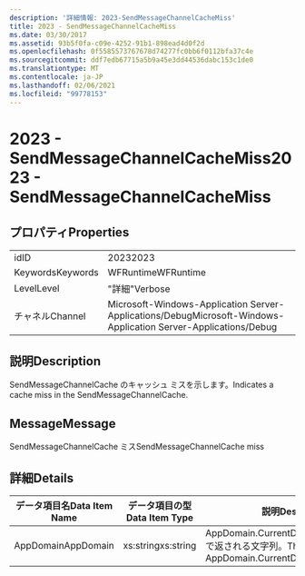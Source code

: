 ```yaml
---
description: '詳細情報: 2023-SendMessageChannelCacheMiss'
title: 2023 - SendMessageChannelCacheMiss
ms.date: 03/30/2017
ms.assetid: 93b5f0fa-c09e-4252-91b1-898ead4d0f2d
ms.openlocfilehash: 0f5585573767678d74277fc0bb6f0112bfa37c4e
ms.sourcegitcommit: ddf7edb67715a5b9a45e3dd44536dabc153c1de0
ms.translationtype: MT
ms.contentlocale: ja-JP
ms.lasthandoff: 02/06/2021
ms.locfileid: "99778153"
---
```

# <a name="2023---sendmessagechannelcachemiss"></a><span data-ttu-id="e4a53-103">2023 - SendMessageChannelCacheMiss</span><span class="sxs-lookup"><span data-stu-id="e4a53-103">2023 - SendMessageChannelCacheMiss</span></span>

## <a name="properties"></a><span data-ttu-id="e4a53-104">プロパティ</span><span class="sxs-lookup"><span data-stu-id="e4a53-104">Properties</span></span>  
  
|||  
|-|-|  
|<span data-ttu-id="e4a53-105">id</span><span class="sxs-lookup"><span data-stu-id="e4a53-105">ID</span></span>|<span data-ttu-id="e4a53-106">2023</span><span class="sxs-lookup"><span data-stu-id="e4a53-106">2023</span></span>|  
|<span data-ttu-id="e4a53-107">Keywords</span><span class="sxs-lookup"><span data-stu-id="e4a53-107">Keywords</span></span>|<span data-ttu-id="e4a53-108">WFRuntime</span><span class="sxs-lookup"><span data-stu-id="e4a53-108">WFRuntime</span></span>|  
|<span data-ttu-id="e4a53-109">Level</span><span class="sxs-lookup"><span data-stu-id="e4a53-109">Level</span></span>|<span data-ttu-id="e4a53-110">"詳細"</span><span class="sxs-lookup"><span data-stu-id="e4a53-110">Verbose</span></span>|  
|<span data-ttu-id="e4a53-111">チャネル</span><span class="sxs-lookup"><span data-stu-id="e4a53-111">Channel</span></span>|<span data-ttu-id="e4a53-112">Microsoft-Windows-Application Server-Applications/Debug</span><span class="sxs-lookup"><span data-stu-id="e4a53-112">Microsoft-Windows-Application Server-Applications/Debug</span></span>|  
  
## <a name="description"></a><span data-ttu-id="e4a53-113">説明</span><span class="sxs-lookup"><span data-stu-id="e4a53-113">Description</span></span>  

 <span data-ttu-id="e4a53-114">SendMessageChannelCache のキャッシュ ミスを示します。</span><span class="sxs-lookup"><span data-stu-id="e4a53-114">Indicates a cache miss in the SendMessageChannelCache.</span></span>  
  
## <a name="message"></a><span data-ttu-id="e4a53-115">Message</span><span class="sxs-lookup"><span data-stu-id="e4a53-115">Message</span></span>  

 <span data-ttu-id="e4a53-116">SendMessageChannelCache ミス</span><span class="sxs-lookup"><span data-stu-id="e4a53-116">SendMessageChannelCache miss</span></span>  
  
## <a name="details"></a><span data-ttu-id="e4a53-117">詳細</span><span class="sxs-lookup"><span data-stu-id="e4a53-117">Details</span></span>  
  
|<span data-ttu-id="e4a53-118">データ項目名</span><span class="sxs-lookup"><span data-stu-id="e4a53-118">Data Item Name</span></span>|<span data-ttu-id="e4a53-119">データ項目の型</span><span class="sxs-lookup"><span data-stu-id="e4a53-119">Data Item Type</span></span>|<span data-ttu-id="e4a53-120">説明</span><span class="sxs-lookup"><span data-stu-id="e4a53-120">Description</span></span>|  
|--------------------|--------------------|-----------------|  
|<span data-ttu-id="e4a53-121">AppDomain</span><span class="sxs-lookup"><span data-stu-id="e4a53-121">AppDomain</span></span>|<span data-ttu-id="e4a53-122">xs:string</span><span class="sxs-lookup"><span data-stu-id="e4a53-122">xs:string</span></span>|<span data-ttu-id="e4a53-123">AppDomain.CurrentDomain.FriendlyName で返される文字列。</span><span class="sxs-lookup"><span data-stu-id="e4a53-123">The string returned by AppDomain.CurrentDomain.FriendlyName.</span></span>|
